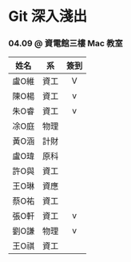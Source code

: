 # Git 深入淺出
### 04.09 @ 資電館三樓 Mac 教室

姓名 | 系  | 簽到
--- | --- | :-:
| 盧O維 | 資工 | V|
| 陳O楊 | 資工 | v |
| 朱O睿 | 資工 | v |
| 凃O庭 | 物理 |  |
| 黃O涵 | 計財 |  |
| 盧O瑋 | 原科 |  |
| 許O與 | 資工 |  |
| 王O琳 | 資應 |  |
| 蔡O祐 | 資工 |  |
| 張O軒 | 資工 | v |
| 劉O謙 | 物理 | v |
| 王O祺 | 資工 |  |
